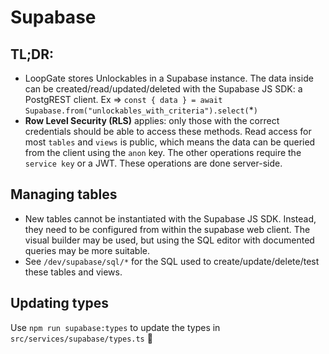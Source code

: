 # Supabase

## TL;DR:

- LoopGate stores Unlockables in a Supabase instance. The data inside can be created/read/updated/deleted with the Supabase JS SDK: a PostgREST client. Ex => `const { data } = await Supabase.from("unlockables_with_criteria").select(`\*`)`
- **Row Level Security (RLS)** applies: only those with the correct credentials should be able to access these methods. Read access for most `tables` and `views` is public, which means the data can be queried from the client using the `anon` key. The other operations require the `service key` or a JWT. These operations are done server-side.

## Managing tables

- New tables cannot be instantiated with the Supabase JS SDK. Instead, they need to be configured from within the supabase web client. The visual builder may be used, but using the SQL editor with documented queries may be more suitable.
- See `/dev/supabase/sql/*` for the SQL used to create/update/delete/test these tables and views.

## Updating types

Use `npm run supabase:types` to update the types in `src/services/supabase/types.ts` 🚀

